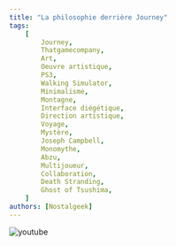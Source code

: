 ```yaml
---
title: "La philosophie derrière Journey"
tags:
    [
        Journey,
        Thatgamecompany,
        Art,
        Oeuvre artistique,
        PS3,
        Walking Simulator,
        Minimalisme,
        Montagne,
        Interface diégétique,
        Direction artistique,
        Voyage,
        Mystère,
        Joseph Campbell,
        Monomythe,
        Abzu,
        Multijoueur,
        Collaboration,
        Death Stranding,
        Ghost of Tsushima,
    ]
authors: [Nostalgeek]
---
```


![youtube](https://www.youtube.com/watch?v=gl7cHXdEPU4)
